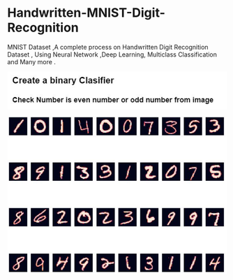 # Handwritten-MNIST-Digit-Recognition
MNIST Dataset ,A complete process on Handwritten Digit Recognition Dataset , Using Neural Network ,Deep Learning, Multiclass Classification and Many more .


![alt text](bin-class.JPG)


![alt text](digit-view.JPG)
